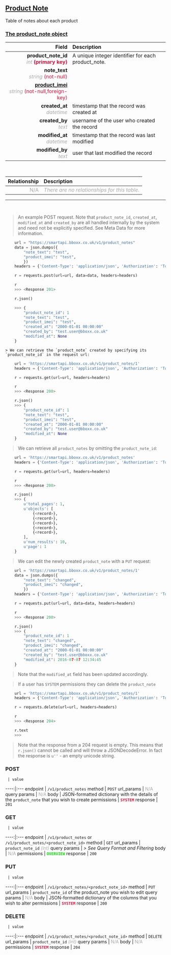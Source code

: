 ## <u>Product Note</u>
Table of notes about each product


### <u>The product_note object</u>

Field | Description
------:|:------------
__product_note_id__ <br><font color="DarkGray">_int_</font> <font color="Crimson">__(primary key)__</font> | A unique integer identifier for each product_note.
__note_text__ <br><font color="DarkGray">_string_</font> <font color="Crimson">(not-null)</font> | 
__<a href="/#product">product_imei</a>__ <br><font color="DarkGray">_string_</font> <font color="Crimson">(not-null,foreign-key)</font> | 
__created_at__  <br><font color="DarkGray">_datetime_</font> | timestamp that the record was created at
__created_by__  <br><font color="DarkGray">_text_</font>| username of the user who created the record
__modified_at__ <br><font color="DarkGray">_datetime_</font>| timestamp that the record was last modified
__modified_by__ <br><font color="DarkGray">_text_</font>| user that last modified the record

<br>

Relationship | Description
-------------:|:------------
<font color="DarkGray">N/A</font> | <font color="DarkGray">_There are no relationships for this table._</font>

<hr>
<br>

> An example POST request. Note that `product_note_id`, `created_at`, `modified_at` and `created_by` are all handled internally by the system and need not be explicitly specified. See Meta Data for more information.

```python
    url = "https://smartapi.bboxx.co.uk/v1/product_notes"
    data = json.dumps({
		"note_text": "test",
		"product_imei": "test",
		})
    headers = {'Content-Type': 'application/json', 'Authorization': 'Token token=A_VALID_TOKEN'}

    r = requests.post(url=url, data=data, headers=headers)

    r
    >>> <Response 201>

    r.json()

    >>> {
		"product_note_id": 1
		"note_text": "test",
		"product_imei": "test",
		"created_at": "2000-01-01 00:00:00"
		"created_by": "test.user@bboxx.co.uk"
		"modified_at": None
	}
```

    > We can retrieve the `product_note` created by specifying its `product_note_id` in the request url:

```python
    url = 'https://smartapi.bboxx.co.uk/v1/product_notes/1'
    headers = {'Content-Type': 'application/json', 'Authorization': 'Token token=A_VALID_TOKEN'}

    r = requests.get(url=url, headers=headers)

    r
    >>> <Response 200>

    r.json()
    >>> {
		"product_note_id": 1
		"note_text": "test",
		"product_imei": "test",
		"created_at": "2000-01-01 00:00:00"
		"created_by": "test.user@bboxx.co.uk"
		"modified_at": None
	}
```

> We can retrieve all `product_notes` by omitting the `product_note_id`:

```python
    url = 'https://smartapi.bboxx.co.uk/v1/product_notes'
    headers = {'Content-Type': 'application/json', 'Authorization': 'Token token=A_VALID_TOKEN'}

    r = requests.get(url=url, headers=headers)

    r
    >>> <Response 200>

    r.json()
    >>> {
        u'total_pages': 1,
        u'objects': [
            {<record>},
            {<record>},
            {<record>},
            {<record>},
            {<record>},
        ],
        u'num_results': 10,
        u'page': 1
    }
```

> We can edit the newly created `product_note` with a `PUT` request:

```python
    url = 'https://smartapi.bboxx.co.uk/v1/product_notes/1'
    data = json.dumps({
		"note_text": "changed",
		"product_imei": "changed",
		})
    headers = {'Content-Type': 'application/json', 'Authorization': 'Token token=A_VALID_TOKEN'}

    r = requests.put(url=url, data=data, headers=headers)

    r
    >>> <Response 200>

    r.json()
    >>> {
		"product_note_id": 1
		"note_text": "changed",
		"product_imei": "changed",
		"created_at": "2000-01-01 00:00:00"
		"created_by": "test.user@bboxx.co.uk"
		"modified_at": 2016-07-07 12:34:45
	}
```
> Note that the `modified_at` field has been updated accordingly.

> If a user has `SYSTEM` permissions they can delete the `product_note`

```python
    url = 'https://smartapi.bboxx.co.uk/v1/product_notes/1'
    headers = {'Content-Type': 'application/json', 'Authorization': 'Token token=A_VALID_TOKEN'}

    r = requests.delete(url=url, headers=headers)

    r
    >>> <Response 204>

    r.text
    >>>
```
> Note that the response from a 204 request is empty. This means that `r.json()` cannot be called and will throw a JSONDecodeError. In fact the response is `u''` - an empty unicode string.



### POST
     | value
 ----:|:---
endpoint | `/v1/product_notes`
method | `POST`
url_params | <font color="DarkGray">N/A</font>
query params | <font color="DarkGray">N/A</font>
body | JSON-formatted dictionary with the details of the `product_note` that you wish to create
permissions | <font color="Crimson">__`SYSTEM`__</font>
response | `201`

### GET
     | value
 ----:|:---
endpoint | `/v1/product_notes` or `/v1/product_notes/<product_note_id>`
method | `GET`
url_params | `product_note_id` <font color="DarkGray">_(int)_</font>
query params | *> See Query Format and Filtering*
body | <font color="DarkGray">N/A</font>
permissions | <font color="Jade">__`OVERVIEW`__</font>
response | `200`

### PUT
     | value
 ----:|:---
endpoint | `/v1/product_notes/<product_note_id>`
method | `PUT`
url_params | `product_note_id` of the product_note you wish to edit
query params | <font color="DarkGray">N/A</font>
body | JSON-formatted dictionary of the columns that you wish to alter
permissions | <font color="Crimson">__`SYSTEM`__</font>
response | `200`

### DELETE
     | value
 ----:|:---
endpoint | `/v1/product_notes/<product_note_id>`
method | `DELETE`
url_params | `product_note_id` <font color="DarkGray">_(int)_</font>
query params | <font color="DarkGray">N/A</font>
body | <font color="DarkGray">N/A</font>
permissions | <font color="Crimson">__`SYSTEM`__</font>
response | `204`

    